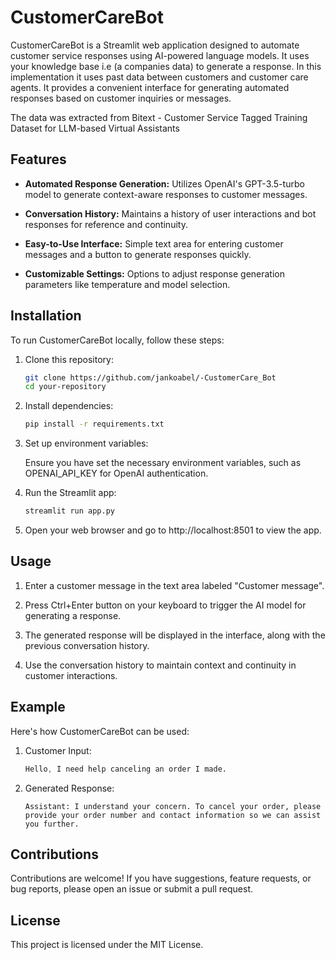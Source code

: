 # CustomerCareBot

CustomerCareBot is a Streamlit web application designed to automate customer service responses using AI-powered language models. It uses your knowledge base i.e (a companies data) to generate a response. In this implementation it uses past data between customers and customer care agents. It provides a convenient interface for generating automated responses based on customer inquiries or messages.

The data was extracted from Bitext - Customer Service Tagged Training Dataset for LLM-based Virtual Assistants

## Features

- **Automated Response Generation:** Utilizes OpenAI's GPT-3.5-turbo model to generate context-aware responses to customer messages.
  
- **Conversation History:** Maintains a history of user interactions and bot responses for reference and continuity.
  
- **Easy-to-Use Interface:** Simple text area for entering customer messages and a button to generate responses quickly.
  
- **Customizable Settings:** Options to adjust response generation parameters like temperature and model selection.

## Installation

To run CustomerCareBot locally, follow these steps:

1. Clone this repository:

   ```bash
   git clone https://github.com/jankoabel/-CustomerCare_Bot
   cd your-repository

2. Install dependencies:

    ```bash
    pip install -r requirements.txt

3. Set up environment variables:

    Ensure you have set the necessary environment variables, such as OPENAI_API_KEY for OpenAI authentication.

4. Run the Streamlit app:

    ```bash
    streamlit run app.py

5. Open your web browser and go to http://localhost:8501 to view the app.

## Usage

1. Enter a customer message in the text area labeled "Customer message".

2. Press Ctrl+Enter button on your keyboard to trigger the AI model for generating a response.

3. The generated response will be displayed in the interface, along with the previous conversation history.

4. Use the conversation history to maintain context and continuity in customer interactions.

## Example

Here's how CustomerCareBot can be used:

1.  Customer Input:

    ```css
    Hello, I need help canceling an order I made.

2.  Generated Response:

    ```vbnet
    Assistant: I understand your concern. To cancel your order, please provide your order number and contact information so we can assist you further.

## Contributions

Contributions are welcome! If you have suggestions, feature requests, or bug reports, please open an issue or submit a pull request.

## License
This project is licensed under the MIT License.